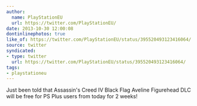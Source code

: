 ```yaml
---
author:
  name: PlayStationEU
  url: https://twitter.com/PlayStationEU/
date: 2013-10-30 12:00:08
dontinlinephotos: true
like_of: https://twitter.com/PlayStationEU/status/395520493123416064/
source: twitter
syndicated:
- type: twitter
  url: https://twitter.com/PlayStationEU/status/395520493123416064/
tags:
- playstationeu
---
```


Just been told that Assassin's Creed IV Black Flag Aveline Figurehead DLC will be free for PS Plus users from today for 2 weeks!